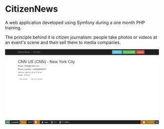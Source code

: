 CitizenNews
===========

<p> A web application developed using Symfony during a one month PHP training. </p>
<p> The principle behind it is citizen journalism: people take photos or videos at an event's scene and then sell them to media companies. </p>
<img src="screenshot.png"/>
